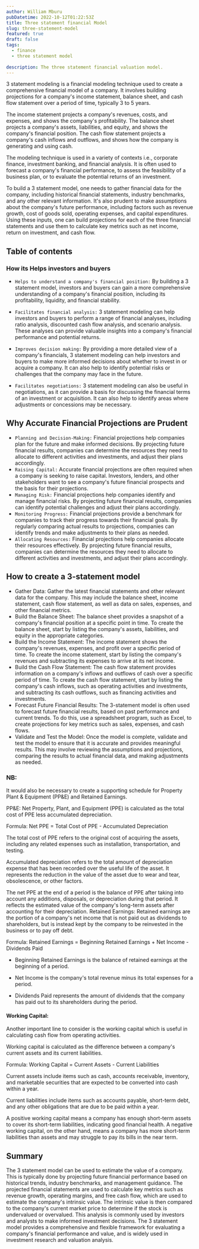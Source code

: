 ```yaml
---
author: William Mburu
pubDatetime: 2022-10-12T01:22:53Z
title: Three statement financial Model
slug: three-statement-model
featured: true
draft: false
tags:
  - finance
  - three statement model
  
description: The three statement financial valuation model.
---
```


3 statement modeling is a financial modeling technique used to create a comprehensive financial model of a company. It involves building projections for a company's income statement, balance sheet, and cash flow statement over a period of time, typically 3 to 5 years.

The income statement projects a company's revenues, costs, and expenses, and shows the company's profitability. The balance sheet projects a company's assets, liabilities, and equity, and shows the company's financial position. The cash flow statement projects a company's cash inflows and outflows, and shows how the company is generating and using cash.

The modeling technique is used in a variety of contexts i.e., corporate finance, investment banking, and financial analysis. It is often used to forecast a company's financial performance, to assess the feasibility of a business plan, or to evaluate the potential returns of an investment.

To build a 3 statement model, one needs to gather financial data for the company, including historical financial statements, industry benchmarks, and any other relevant information. It's also prudent to make assumptions about the company's future performance, including factors such as revenue growth, cost of goods sold, operating expenses, and capital expenditures. Using these inputs, one can build projections for each of the three financial statements and use them to calculate key metrics such as net income, return on investment, and cash flow.

## Table of contents


### How its Helps investors and buyers

-	```Helps to understand a company's financial position:``` By building a 3 statement model, investors and buyers can gain a more comprehensive understanding of a company's financial position, including its profitability, liquidity, and financial stability.

-	```Facilitates financial analysis:``` 3 statement modeling can help investors and buyers to perform a range of financial analyses, including ratio analysis, discounted cash flow analysis, and scenario analysis. These analyses can provide valuable insights into a company's financial performance and potential returns.

-	```Improves decision making:``` By providing a more detailed view of a company's financials, 3 statement modeling can help investors and buyers to make more informed decisions about whether to invest in or acquire a company. It can also help to identify potential risks or challenges that the company may face in the future.

-	```Facilitates negotiations:``` 3 statement modeling can also be useful in negotiations, as it can provide a basis for discussing the financial terms of an investment or acquisition. It can also help to identify areas where adjustments or concessions may be necessary.

## Why Accurate Financial Projections are Prudent

-	```Planning and Decision-Making:``` Financial projections help companies plan for the future and make informed decisions. By projecting future financial results, companies can determine the resources they need to allocate to different activities and investments, and adjust their plans accordingly.
-	```Raising Capital:``` Accurate financial projections are often required when a company is seeking to raise capital. Investors, lenders, and other stakeholders want to see a company's future financial prospects and the basis for their projections.
-	```Managing Risk:``` Financial projections help companies identify and manage financial risks. By projecting future financial results, companies can identify potential challenges and adjust their plans accordingly.
-	```Monitoring Progress:``` Financial projections provide a benchmark for companies to track their progress towards their financial goals. By regularly comparing actual results to projections, companies can identify trends and make adjustments to their plans as needed.
-	```Allocating Resources:``` Financial projections help companies allocate their resources effectively. By projecting future financial results, companies can determine the resources they need to allocate to different activities and investments, and adjust their plans accordingly.


## How to create a 3-statement model

-	Gather Data: Gather the latest financial statements and other relevant data for the company. This may include the balance sheet, income statement, cash flow statement, as well as data on sales, expenses, and other financial metrics.
-	Build the Balance Sheet: The balance sheet provides a snapshot of a company's financial position at a specific point in time. To create the balance sheet, start by listing the company's assets, liabilities, and equity in the appropriate categories.
-	Build the Income Statement: The income statement shows the company's revenues, expenses, and profit over a specific period of time. To create the income statement, start by listing the company's revenues and subtracting its expenses to arrive at its net income.
-	Build the Cash Flow Statement: The cash flow statement provides information on a company's inflows and outflows of cash over a specific period of time. To create the cash flow statement, start by listing the company's cash inflows, such as operating activities and investments, and subtracting its cash outflows, such as financing activities and investments.
-	Forecast Future Financial Results: The 3-statement model is often used to forecast future financial results, based on past performance and current trends. To do this, use a spreadsheet program, such as Excel, to create projections for key metrics such as sales, expenses, and cash flows.
-	Validate and Test the Model: Once the model is complete, validate and test the model to ensure that it is accurate and provides meaningful results. This may involve reviewing the assumptions and projections, comparing the results to actual financial data, and making adjustments as needed.


### NB:
It would also be necessary to create a supporting schedule for Property Plant & Equipment (PP&E) and Retained Earnings.


PP&E:
Net Property, Plant, and Equipment (PPE) is calculated as the total cost of PPE less accumulated depreciation.

Formula: Net PPE = Total Cost of PPE - Accumulated Depreciation

The total cost of PPE refers to the original cost of acquiring the assets, including any related expenses such as installation, transportation, and testing.

Accumulated depreciation refers to the total amount of depreciation expense that has been recorded over the useful life of the asset. It represents the reduction in the value of the asset due to wear and tear, obsolescence, or other factors.

The net PPE at the end of a period is the balance of PPE after taking into account any additions, disposals, or depreciation during that period. It reflects the estimated value of the company's long-term assets after accounting for their depreciation.
Retained Earnings:
Retained earnings are the portion of a company's net income that is not paid out as dividends to shareholders, but is instead kept by the company to be reinvested in the business or to pay off debt.

Formula: Retained Earnings = Beginning Retained Earnings + Net Income - Dividends Paid

-	Beginning Retained Earnings is the balance of retained earnings at the beginning of a period.

-	Net Income is the company's total revenue minus its total expenses for a period.

-	Dividends Paid represents the amount of dividends that the company has paid out to its shareholders during the period.

#### Working Capital:

Another important line to consider is the working capital which is useful in calculating cash flow from operating activities.

Working capital is calculated as the difference between a company's current assets and its current liabilities.

Formula: Working Capital = Current Assets - Current Liabilities

Current assets include items such as cash, accounts receivable, inventory, and marketable securities that are expected to be converted into cash within a year.

Current liabilities include items such as accounts payable, short-term debt, and any other obligations that are due to be paid within a year.

A positive working capital means a company has enough short-term assets to cover its short-term liabilities, indicating good financial health. A negative working capital, on the other hand, means a company has more short-term liabilities than assets and may struggle to pay its bills in the near term.


## Summary

The 3 statement model can be used to estimate the value of a company. This is typically done by projecting future financial performance based on historical trends, industry benchmarks, and management guidance. The projected financial statements are used to calculate key metrics such as revenue growth, operating margins, and free cash flow, which are used to estimate the company's intrinsic value. The intrinsic value is then compared to the company's current market price to determine if the stock is undervalued or overvalued. This analysis is commonly used by investors and analysts to make informed investment decisions. The 3 statement model provides a comprehensive and flexible framework for evaluating a company's financial performance and value, and is widely used in investment research and valuation analysis.